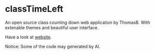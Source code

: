 # classTimeLeft
 
An open source class counting down web application by ThomasB. With extenable themes and beautiful user interface.

Have a look at [website](https://clock.mahaoxuan.top).

Notice: Some of the code may generated by AI.